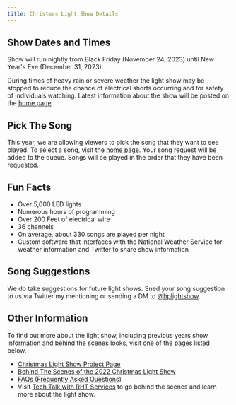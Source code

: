 ```yaml
---
title: Christmas Light Show Details
---
```


## Show Dates and Times

Show will run nightly from Black Friday (November 24, 2023) until New Year's Eve (December 31, 2023).

During times of heavy rain or severe weather the light show may be stopped to reduce the
chance of electrical shorts occurring and for safety of individuals watching. Latest information
about the show will be posted on the [home page](/).

## Pick The Song

This year, we are allowing viewers to pick the song that they want to see played. To select a song,
visit the [home page](/). Your song request will be added to the queue. Songs will be
played in the order that they have been requested.

## Fun Facts

* Over 5,000 LED lights
* Numerous hours of programming
* Over 200 Feet of electrical wire
* 36 channels
* On average, about 330 songs are played per night
* Custom software that interfaces with the National Weather Service for weather information and Twitter to share show information

## Song Suggestions

We do take suggestions for future light shows. Sned your song suggestion to us via Twitter my mentioning 
or sending a DM to 
<a href="https://twitter.com/hplightshow" target="_blank">@hplightshow</a>.

## Other Information

To find out more about the light show, including previous years show information and behind the
scenes looks, visit one of the pages listed below.

* [Christmas Light Show Project Page](https://thealmostengineer.com/projects/light-show)
* <a href="https://www.youtube.com/watch?v=-1xZ8bZFQcM" target="_blank">Behind The Scenes of the 2022 Christmas Light Show</a>
* [FAQs (Frequently Asked Questions)](https://thealmostengineer.com/projects/light-show-faq)
* Visit <a href="https://www.youtube.com/channel/UC4xp-TEEIAL-4XtMVvfRaQw" target="_blank">Tech Talk with RHT Services</a> to go behind the scenes and learn more about the light show.
